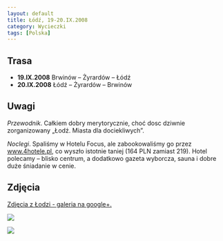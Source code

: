 ```yaml
---
layout: default
title: Łódź, 19-20.IX.2008
category: Wycieczki
tags: [Polska]
---
```


Trasa
-----

* **19.IX.2008** Brwinów – Żyrardów – Łódź
* **20.IX.2008** Łódź – Żyrardów – Brwinów

Uwagi
-----
*Przewodnik*. Całkiem dobry merytorycznie, choć dosc dziwnie zorganizowany „Łodź. Miasta dla dociekliwych”.

*Noclegi*. Spaliśmy w Hotelu Focus, ale zabookowaliśmy go przez www.4hotele.pl, co wyszło istotnie taniej (164 PLN zamiast 219). Hotel polecamy – blisko centrum, a dodatkowo gazeta wyborcza, sauna i dobre duże śniadanie w cenie.

Zdjęcia
-------

[Zdjęcia z Łodzi - galeria na google+.](https://plus.google.com/photos/+TomekKobyli%C5%84ski/albums/5248484000983141281?banner=pwa&sort=1)

![](https://cloud.githubusercontent.com/assets/1532732/3014032/87663b38-df52-11e3-8f69-1166089acd54.JPG)

![](https://cloud.githubusercontent.com/assets/1532732/3014033/88537bbe-df52-11e3-9a07-085d30dd956a.JPG)
